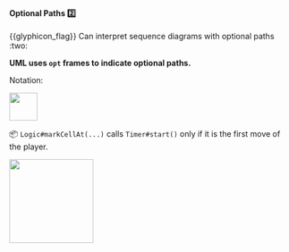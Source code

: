 <div id="title">

#### Optional Paths :two:

<span id="prereqs"></span>

</div>
<span id="outcomes">{{glyphicon_flag}} Can interpret sequence diagrams with optional paths :two:</span>

<div id="body">

**UML uses `opt` frames to indicate optional paths.**

Notation:

<img src="{{baseUrl}}/uml/sequenceDiagrams/optionalPaths/images/notation.png" height="50" />
<p/>

<tip-box>

:package: `Logic#markCellAt(...)` calls `Timer#start()` only if it is the first move of the player. 

<img src="{{baseUrl}}/uml/sequenceDiagrams/optionalPaths/images/logicTimer.png" height="150" />
<p/>

</tip-box>

</div>

<div id="extras">
</div>